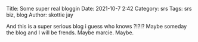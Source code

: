 Title: Some super real bloggin
Date: 2021-10-7 2:42
Category: srs
Tags: srs biz, blog
Author: skottie jay

And this is a super serious blog i guess who knows ?!?!? 
Maybe someday the blog and I will be frends.
Maybe marcie.
Maybe.
